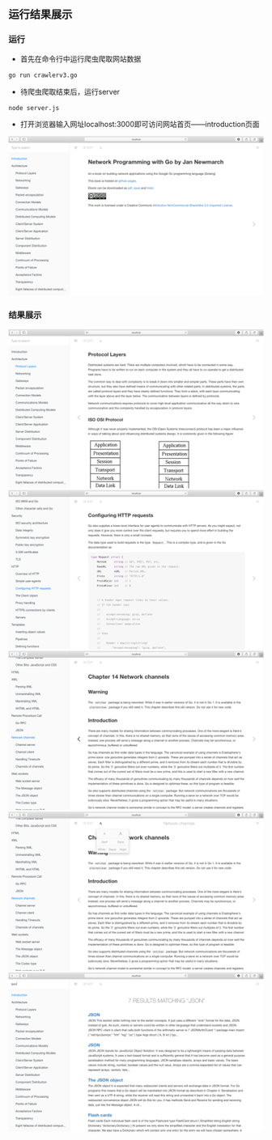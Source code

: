 ## 运行结果展示

### 运行

- 首先在命令行中运行爬虫爬取网站数据
```bash
go run crawlerv3.go
```

- 待爬虫爬取结束后，运行server
```bash
node server.js
```

- 打开浏览器输入网址localhost:3000即可访问网站首页——introduction页面

<div align=center><img src="../images/38.png"/></div>

### 结果展示
<div align=center><img src="../images/39.png"/></div>

<div align=center><img src="../images/40.png"/></div>

<div align=center><img src="../images/41.png"/></div>

<div align=center><img src="../images/42.png"/></div>

<div align=center><img src="../images/43.png"/></div>